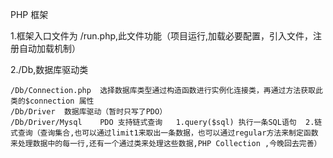PHP 框架

1.框架入口文件为 /run.php,此文件功能（项目运行,加载必要配置，引入文件，注册自动加载机制）

2./Db,数据库驱动类

    /Db/Connection.php  选择数据库类型通过构造函数进行实例化连接类，再通过方法获取此类的$connection 属性
    /Db/Driver  数据库驱动（暂时只写了PDO）
    /Db/Driver/Mysql    PDO 支持链式查询   1.query($sql) 执行一条SQL语句  2.链式查询（查询集合,也可以通过limit1来取出一条数据，也可以通过regular方法来制定函数来处理数据中的每一行,还有一个通过类来处理这些数据,PHP Collection ,今晚回去完善）
                        
    
    
    
    